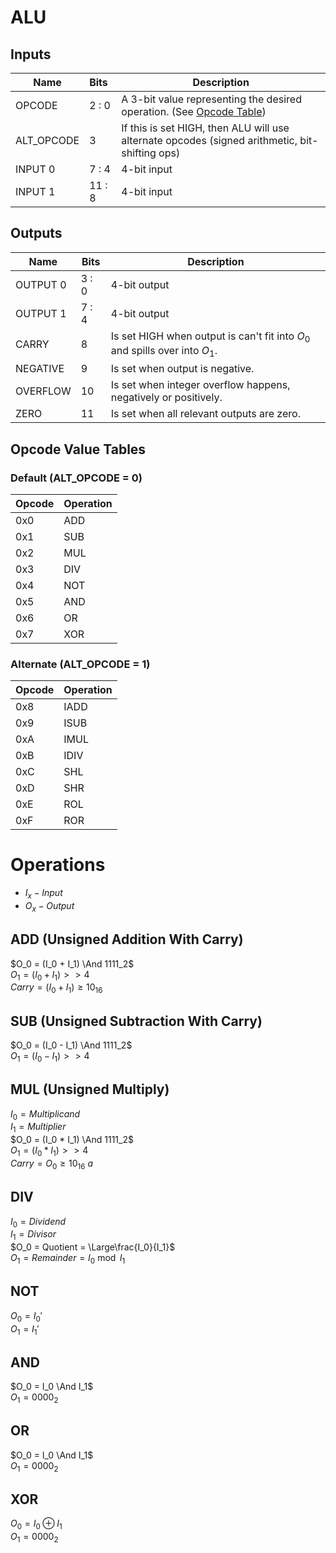# ALU

## Inputs
| Name          | Bits   | Description  |
| ------------- | :----- | ------------------------------------ |
| OPCODE        | 2 : 0  | A 3-bit value representing the desired operation. (See [Opcode Table](#opcode-value-table))          |
| ALT_OPCODE    | 3      | If this is set HIGH, then ALU will use alternate opcodes (signed arithmetic, bit-shifting ops)       |
| INPUT 0       | 7 : 4  | 4-bit input                                                                                          |
| INPUT 1       | 11 : 8 | 4-bit input                                                                                          |

## Outputs
| Name          | Bits   | Description                                                                  |
| ------------- | ------ | -------------                                                                |
| OUTPUT 0      | 3 : 0  | 4-bit output                                                                 |
| OUTPUT 1      | 7 : 4  | 4-bit output                                                                 |
| CARRY         | 8      | Is set HIGH when output is can't fit into $O_0$ and spills over into $O_1$.  |
| NEGATIVE      | 9      | Is set when output is negative.                                              |
| OVERFLOW      | 10     | Is set when integer overflow happens, negatively or positively.              |
| ZERO          | 11     | Is set when all relevant outputs are zero.                                   |

## Opcode Value Tables
### Default (ALT_OPCODE = 0)
| Opcode | Operation |
| ------ | --------- |
| 0x0    | ADD       |
| 0x1    | SUB       |
| 0x2    | MUL       |
| 0x3    | DIV       |
| 0x4    | NOT       |
| 0x5    | AND       |
| 0x6    | OR        |
| 0x7    | XOR       |

### Alternate (ALT_OPCODE = 1)
| Opcode | Operation |
| ------ | --------- |
| 0x8    | IADD      |
| 0x9    | ISUB      |
| 0xA    | IMUL      |
| 0xB    | IDIV      |
| 0xC    | SHL       |
| 0xD    | SHR       |
| 0xE    | ROL       |
| 0xF    | ROR       |


# Operations
* $I_x - Input$
* $O_x - Output$

## ADD (Unsigned Addition With Carry)
$O_0 = (I_0 + I_1) \And 1111_2$  
$O_1 = (I_0 + I_1) >> 4$  
$Carry = (I_0 + I_1) \ge 10_{16}$

## SUB (Unsigned Subtraction With Carry)
$O_0 = (I_0 - I_1) \And 1111_2$  
$O_1 = (I_0 - I_1) >> 4$

## MUL (Unsigned Multiply)
$I_0 = Multiplicand$  
$I_1 = Multiplier$  
$O_0 = (I_0 * I_1) \And 1111_2$  
$O_1 = (I_0 * I_1) >> 4$  
$Carry = O_0 \ge 10_{16}$
$a$

## DIV
$I_0 = Dividend$  
$I_1 = Divisor$  
$O_0 = Quotient = \Large\frac{I_0}{I_1}$  
$O_1 = Remainder = I_0 \bmod I_1$ 

## NOT
$O_0 = I_0\prime$  
$O_1 = I_1\prime$

## AND
$O_0 = I_0 \And I_1$  
$O_1 = 0000_2$

## OR
$O_0 = I_0 \And I_1$  
$O_1 = 0000_2$

## XOR
$O_0 = I_0 \oplus I_1$  
$O_1 = 0000_2$

